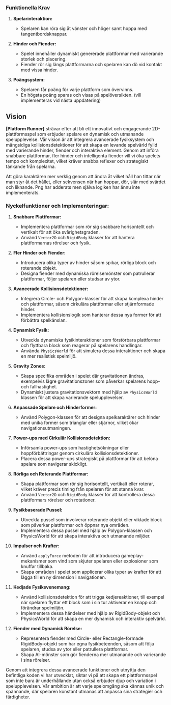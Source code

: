 ### Funktionella Krav

1. **Spelarinteraktion:**
   - Spelaren kan röra sig åt vänster och höger samt hoppa med tangentbordsknappar.

2. **Hinder och Fiender:**
   - Spelet innehåller dynamiskt genererade plattformar med varierande storlek och placering.
   - Fiender rör sig längs plattformarna och spelaren kan dö vid kontakt med vissa hinder.

3. **Poängsystem:**
   - Spelaren får poäng för varje plattform som övervinns.
   - En högsta poäng sparas och visas på spelöversikten. (vill implementeras vid nästa uppdatering)

## Vision

**[Platform Runner]** strävar efter att bli ett innovativt och engagerande 2D-plattformsspel som erbjuder spelare en dynamisk och utmanande spelupplevelse. Vår vision är att integrera avancerade fysiksystem och mångsidiga kollisionsdetektioner för att skapa en levande spelvärld fylld med varierande hinder, fiender och interaktiva element. Genom att införa snabbare plattformar, fler hinder och intelligenta fiender vill vi öka spelets tempo och komplexitet, vilket kräver snabba reflexer och strategiskt tänkande från spelarna.

Att göra karaktären mer verklig genom att ändra åt vilket håll han tittar när man styr åt det hållet, eller sekvensen när han hoppar, dör, slår med svärdet och liknande. Png har adderats men 
själva logiken har ännu inte implementerats.

### Nyckelfunktioner och Implementeringar:

1. **Snabbare Plattformar:**
   - Implementera plattformar som rör sig snabbare horisontellt och vertikalt för att öka svårighetsgraden.
   - Använd `Vector2D` och `RigidBody` klasser för att hantera plattformarnas rörelser och fysik.

2. **Fler Hinder och Fiender:**
   - Introducera olika typer av hinder såsom spikar, rörliga block och roterande objekt.
   - Designa fiender med dynamiska rörelsemönster som patrullerar plattformar, följer spelaren eller studsar av ytor.

3. **Avancerade Kollisionsdetektioner:**
   - Integrera Circle- och Polygon-klasser för att skapa komplexa hinder och plattformar, såsom cirkulära plattformar eller stjärnformade hinder.
   - Implementera kollisionslogik som hanterar dessa nya former för att förbättra spelkänslan.

4. **Dynamisk Fysik:**
   - Utveckla dynamiska fysikinteraktioner som förstörbara plattformar och flyttbara block som reagerar på spelarens handlingar.
   - Använda `PhysicsWorld` för att simulera dessa interaktioner och skapa en mer realistisk spelmiljö.

5. **Gravity Zones:**
   - Skapa specifika områden i spelet där gravitationen ändras, exempelvis lägre gravitationszoner som påverkar spelarens hopp- och fallhastighet.
   - Dynamiskt justera gravitationsvektorn med hjälp av `PhysicsWorld` klassen för att skapa varierande spelupplevelser.

6. **Anpassade Spelare och Hinderformer:**
   - Använd Polygon-klassen för att designa spelkaraktärer och hinder med unika former som trianglar eller stjärnor, vilket ökar navigationsutmaningen.

7. **Power-ups med Cirkulär Kollisionsdetektion:**
   - Införsamla power-ups som hastighetsökningar eller hoppförbättringar genom cirkulära kollisionsdetektioner.
   - Placera dessa power-ups strategiskt på plattformar för att belöna spelare som navigerar skickligt.

8. **Rörliga och Roterande Plattformar:**
   - Skapa plattformar som rör sig horisontellt, vertikalt eller roterar, vilket kräver precis timing från spelaren för att stanna kvar.
   - Använd `Vector2D` och `RigidBody` klasser för att kontrollera dessa plattformars rörelser och rotationer.

9. **Fysikbaserade Pussel:**
   - Utveckla pussel som involverar roterande objekt eller viktade block som påverkar plattformar och öppnar nya områden.
   - Implementera dessa pussel med hjälp av Polygon-klassen och PhysicsWorld för att skapa interaktiva och utmanande miljöer.

10. **Impulser och Krafter:**
    - Använd `applyForce` metoden för att introducera gameplay-mekanismer som vind som skjuter spelaren eller explosioner som knuffar tillbaka.
    - Skapa områden i spelet som applicerar olika typer av krafter för att lägga till en ny dimension i navigationen.

11. **Kedjade Fysikevenemang:**
    - Använd kollisionsdetektion för att trigga kedjereaktioner, till exempel när spelaren flyttar ett block som i sin tur aktiverar en knapp och förändrar spelmiljön.
    - Implementera dessa händelser med hjälp av RigidBody-objekt och PhysicsWorld för att skapa en mer dynamisk och interaktiv spelvärld.

12. **Fiender med Dynamisk Rörelse:**
    - Representera fiender med Circle- eller Rectangle-formade RigidBody-objekt som har egna fysikbeteenden, såsom att följa spelaren, studsa av ytor eller patrullera plattformar.
    - Skapa AI-mönster som gör fienderna mer utmanande och varierande i sina rörelser.

Genom att integrera dessa avancerade funktioner och utnyttja den befintliga koden vi har utvecklat, siktar vi på att skapa ett plattformsspel som inte bara är underhållande utan också erbjuder djup och variation i spelupplevelsen. Vår ambition är att varje spelomgång ska kännas unik och spännande, där spelaren konstant utmanas att anpassa sina strategier och färdigheter.




